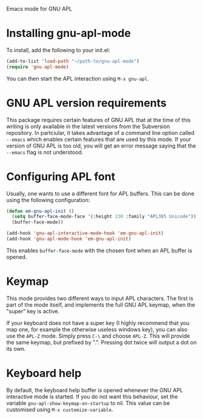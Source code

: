 Emacs mode for GNU APL

Installing gnu-apl-mode
=======================

To install, add the following to your init.el:

```lisp
(add-to-list 'load-path "~/path-to/gnu-apl-mode")
(require 'gnu-apl-mode)
```

You can then start the APL interaction using `M-x gnu-apl`.

GNU APL version requirements
============================

This package requires certain features of GNU APL that at the time of
this writing is only available in the latest versions from the
Subversion repository. In partciular, it takes advantage of a command
line option called `--emacs` which enables certain features that are
used by this mode. If your version of GNU APL is too old, you will get
an error message saying that the `--emacs` flag is not understood.

Configuring APL font
====================

Usually, one wants to use a different font for APL buffers. This can
be done using the following configuration:

```lisp
(defun em-gnu-apl-init ()
  (setq buffer-face-mode-face '(:height 130 :family "APL385 Unicode"))
  (buffer-face-mode))

(add-hook 'gnu-apl-interactive-mode-hook 'em-gnu-apl-init)
(add-hook 'gnu-apl-mode-hook 'em-gnu-apl-init)
```

This enables `buffer-face-mode` with the chosen font when an APL
buffer is opened.

Keymap
======

This mode provides two different ways to input APL characters. The
first is part of the mode itself, and implements the full GNU APL
keymap, when the "super" key is active.

If your keyboard does not have a super key (I highly recommend that
you map one, for example the otherwise useless windows key), you can
also use the `APL-Z` mode. Simply press `C-\` and choose `APL-Z`. This will
provide the same keymap, but prefixed by ".". Pressing dot twice will
output a dot on its own.

Keyboard help
=============

By default, the keyboard help buffer is opened whenever the GNU APL
interactive mode is started. If you do not want this behaviour, set
the variable `gnu-apl-show-keymap-on-startup` to nil. This value can
be customised using `M-x customize-variable`.
